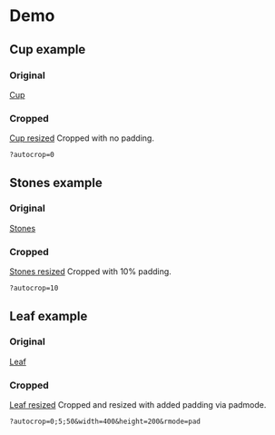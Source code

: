 # Demo

## Cup example

### Original
[Cup](cup.png)

### Cropped
[Cup resized](cup_r.png)
Cropped with no padding.
```
?autocrop=0
```

## Stones example

### Original
[Stones](stones.jpg)

### Cropped
[Stones resized](stones_r.jpg)
Cropped with 10% padding.
```
?autocrop=10
```

## Leaf example

### Original
[Leaf](leaf.jpg)

### Cropped
[Leaf resized](leaf_r.jpg)
Cropped and resized with added padding via padmode.
```
?autocrop=0;5;50&width=400&height=200&rmode=pad
```